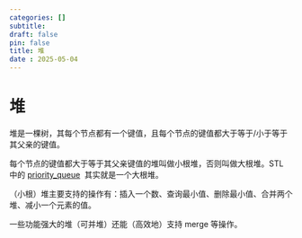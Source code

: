 ```yaml
---
categories: []
subtitle: 
draft: false
pin: false
title: 堆
date : 2025-05-04
---
```


# 堆

堆是一棵树，其每个节点都有一个键值，且每个节点的键值都大于等于/小于等于其父亲的键值。

每个节点的键值都大于等于其父亲键值的堆叫做小根堆，否则叫做大根堆。STL 中的 [priority_queue](https://oi-wiki.org/lang/csl/container-adapter/#%E4%BC%98%E5%85%88%E9%98%9F%E5%88%97)  其实就是一个大根堆。

（小根）堆主要支持的操作有：插入一个数、查询最小值、删除最小值、合并两个堆、减小一个元素的值。

一些功能强大的堆（可并堆）还能（高效地）支持 merge 等操作。

